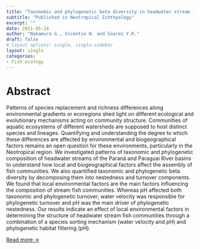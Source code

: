 ```yaml
---
title: "Taxonomic and phylogenetic beta diversity in headwater stream fish communities of the Paraná and Paraguai River basins"
subtitle: "Published in Neotropical Ichthyology"
excerpt: ""
date: 2021-05-24
author: "Nakamura G., Vicentin W. and Súarez Y.R."
draft: false
# layout options: single, single-sidebar
layout: single
categories:
- Fish ecology
---
```


# Abstract

Patterns of species replacement and richness differences along environmental gradients or ecoregions shed light on different ecological and evolutionary mechanisms acting on community structure. Communities of aquatic ecosystems of different watersheds are supposed to host distinct species and lineages. Quantifying and understanding the degree to which these differences are affected by environmental and biogeographical factors remains an open question for these environments, particularly in the Neotropical region. We investigated patterns of taxonomic and phylogenetic composition of headwater streams of the Paraná and Paraguai River basins to understand how local and biogeographical factors affect the assembly of fish communities. We also quantified taxonomic and phylogenetic beta diversity by decomposing them into nestedness and turnover components. We found that local environmental factors are the main factors influencing the composition of stream fish communities. Whereas pH affected both taxonomic and phylogenetic turnover, water velocity was responsible for phylogenetic turnover and pH was the main driver of phylogenetic nestedness. Our results indicate an effect of local environmental factors in determining the structure of headwater stream fish communities through a combination of a species sorting mechanism (water velocity and pH) and phylogenetic habitat filtering (pH).

[Read more ->](https://doi.org/10.1590/1982-0224-2020-0126)
